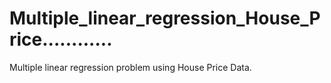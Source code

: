 # Multiple_linear_regression_House_Price............
Multiple linear regression problem using House Price Data.
